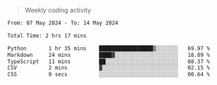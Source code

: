 > Weekly coding activity
<!--START_SECTION:waka-->

```txt
From: 07 May 2024 - To: 14 May 2024

Total Time: 2 hrs 17 mins

Python       1 hr 35 mins    █████████████████▒░░░░░░░   69.97 %
Markdown     24 mins         ████▓░░░░░░░░░░░░░░░░░░░░   18.09 %
TypeScript   11 mins         ██░░░░░░░░░░░░░░░░░░░░░░░   08.37 %
CSV          2 mins          ▓░░░░░░░░░░░░░░░░░░░░░░░░   02.15 %
CSS          0 secs          ░░░░░░░░░░░░░░░░░░░░░░░░░   00.64 %
```

<!--END_SECTION:waka-->
